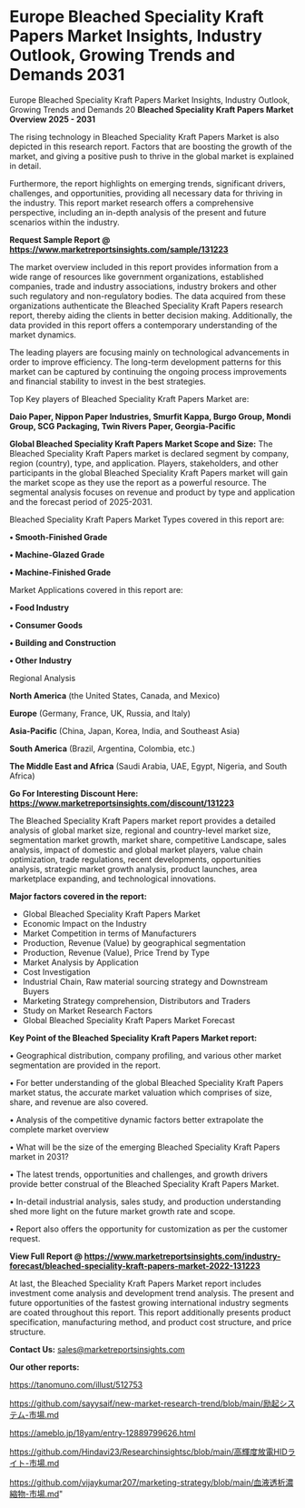 # Europe Bleached Speciality Kraft Papers Market Insights, Industry Outlook, Growing Trends and Demands 2031
Europe Bleached Speciality Kraft Papers Market Insights, Industry Outlook, Growing Trends and Demands 20
<Strong> Bleached Speciality Kraft Papers Market Overview 2025 - 2031</strong>

The rising technology in Bleached Speciality Kraft Papers Market is also depicted in this research report. Factors that are boosting the growth of the market, and giving a positive push to thrive in the global market is explained in detail.

Furthermore, the report highlights on emerging trends, significant drivers, challenges, and opportunities, providing all necessary data for thriving in the industry. This report market research offers a comprehensive perspective, including an in-depth analysis of the present and future scenarios within the industry.

<strong>Request Sample Report @ <a href=https://www.marketreportsinsights.com/sample/131223>https://www.marketreportsinsights.com/sample/131223</a></strong>

The market overview included in this report provides information from a wide range of resources like government organizations, established companies, trade and industry associations, industry brokers and other such regulatory and non-regulatory bodies. The data acquired from these organizations authenticate the Bleached Speciality Kraft Papers research report, thereby aiding the clients in better decision making. Additionally, the data provided in this report offers a contemporary understanding of the market dynamics.

The leading players are focusing mainly on technological advancements in order to improve efficiency. The long-term development patterns for this market can be captured by continuing the ongoing process improvements and financial stability to invest in the best strategies.

Top Key players of Bleached Speciality Kraft Papers Market are:

<strong>Daio Paper, Nippon Paper Industries, Smurfit Kappa, Burgo Group, Mondi Group, SCG Packaging, Twin Rivers Paper, Georgia-Pacific</strong>

<strong><b>Global Bleached Speciality Kraft Papers Market Scope and Size:</b></strong>
The Bleached Speciality Kraft Papers market is declared segment by company, region (country), type, and application. Players, stakeholders, and other participants in the global Bleached Speciality Kraft Papers market will gain the market scope as they use the report as a powerful resource. The segmental analysis focuses on revenue and product by type and application and the forecast period of 2025-2031.

Bleached Speciality Kraft Papers Market Types covered in this report are:

<strong>• Smooth-Finished Grade

• Machine-Glazed Grade

• Machine-Finished Grade</strong>

Market Applications covered in this report are:

<strong>• Food Industry

• Consumer Goods

• Building and Construction

• Other Industry</strong> 

Regional Analysis

<strong>North America</strong> (the United States, Canada, and Mexico)

<strong>Europe</strong> (Germany, France, UK, Russia, and Italy)

<strong>Asia-Pacific</strong> (China, Japan, Korea, India, and Southeast Asia)

<strong>South America</strong> (Brazil, Argentina, Colombia, etc.)

<strong>The Middle East and Africa</strong> (Saudi Arabia, UAE, Egypt, Nigeria, and South Africa)

<strong>Go For Interesting Discount Here: <a href=https://www.marketreportsinsights.com/discount/131223>https://www.marketreportsinsights.com/discount/131223</a></strong>

The Bleached Speciality Kraft Papers market report provides a detailed analysis of global market size, regional and country-level market size, segmentation market growth, market share, competitive Landscape, sales analysis, impact of domestic and global market players, value chain optimization, trade regulations, recent developments, opportunities analysis, strategic market growth analysis, product launches, area marketplace expanding, and technological innovations.

<strong><b>Major factors covered in the report:</b></strong>
<ul>
  <li>Global Bleached Speciality Kraft Papers Market </li>
  <li>Economic Impact on the Industry</li>
  <li>Market Competition in terms of Manufacturers</li>
  <li>Production, Revenue (Value) by geographical segmentation</li>
  <li>Production, Revenue (Value), Price Trend by Type</li>
  <li>Market Analysis by Application</li>
  <li>Cost Investigation</li>
  <li>Industrial Chain, Raw material sourcing strategy and Downstream Buyers</li>
  <li>Marketing Strategy comprehension, Distributors and Traders</li>
  <li>Study on Market Research Factors</li>
  <li>Global Bleached Speciality Kraft Papers Market Forecast</li>
</ul>

<strong><b>Key Point of the Bleached Speciality Kraft Papers Market report:</b></strong>

• Geographical distribution, company profiling, and various other market segmentation are provided in the report.

• For better understanding of the global Bleached Speciality Kraft Papers market status, the accurate market valuation which comprises of size, share, and revenue are also covered.

• Analysis of the competitive dynamic factors better extrapolate the complete market overview

• What will be the size of the emerging Bleached Speciality Kraft Papers market in 2031?

• The latest trends, opportunities and challenges, and growth drivers provide better construal of the Bleached Speciality Kraft Papers Market.

• In-detail industrial analysis, sales study, and production understanding shed more light on the future market growth rate and scope.

• Report also offers the opportunity for customization as per the customer request.

<strong><b>View Full Report @ <a href=https://www.marketreportsinsights.com/industry-forecast/bleached-speciality-kraft-papers-market-2022-131223>https://www.marketreportsinsights.com/industry-forecast/bleached-speciality-kraft-papers-market-2022-131223</a></b></strong>


At last, the Bleached Speciality Kraft Papers Market report includes investment come analysis and development trend analysis. The present and future opportunities of the fastest growing international industry segments are coated throughout this report. This report additionally presents product specification, manufacturing method, and product cost structure, and price structure.

<strong>Contact Us:</strong>
sales@marketreportsinsights.com

<strong>Our other reports:</strong>

<a href=https://tanomuno.com/illust/512753>https://tanomuno.com/illust/512753</a>

<a href=https://github.com/sayysaif/new-market-research-trend/blob/main/励起システム-市場.md>https://github.com/sayysaif/new-market-research-trend/blob/main/励起システム-市場.md</a>

<a href=https://ameblo.jp/18yam/entry-12889799626.html>https://ameblo.jp/18yam/entry-12889799626.html</a>

<a href=https://github.com/Hindavi23/Researchinsightsc/blob/main/高輝度放電HIDライト-市場.md>https://github.com/Hindavi23/Researchinsightsc/blob/main/高輝度放電HIDライト-市場.md</a>

<a href=https://github.com/vijaykumar207/marketing-strategy/blob/main/血液透析濃縮物-市場.md>https://github.com/vijaykumar207/marketing-strategy/blob/main/血液透析濃縮物-市場.md</a>"
